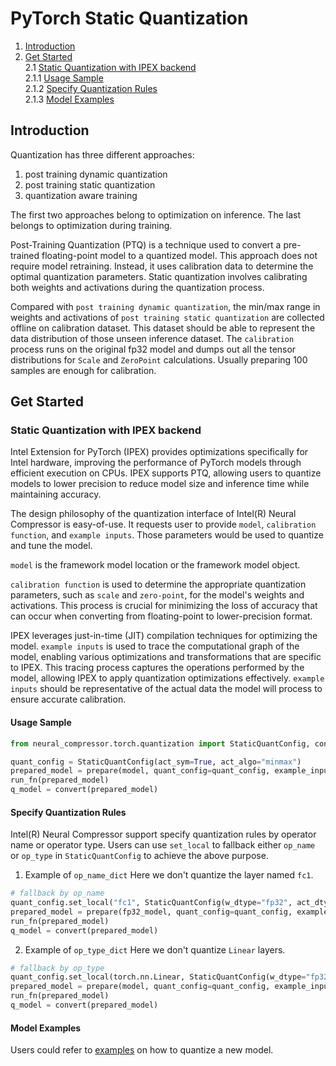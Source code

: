PyTorch Static Quantization
========================================

1. [Introduction](#introduction)
2. [Get Started](#get-started) \
    2.1 [Static Quantization with IPEX backend](#static-quantization-with-ipex-backend) \
        2.1.1 [Usage Sample](#usage-sample) \
        2.1.2 [Specify Quantization Rules](#specify-quantization-rules) \
        2.1.3 [Model Examples](#model-examples)

## Introduction

Quantization has three different approaches:
1) post training dynamic quantization
2) post training static quantization
3) quantization aware training

The first two approaches belong to optimization on inference. The last belongs to optimization during training.

Post-Training Quantization (PTQ) is a technique used to convert a pre-trained floating-point model to a quantized model. This approach does not require model retraining. Instead, it uses calibration data to determine the optimal quantization parameters. Static quantization involves calibrating both weights and activations during the quantization process.

Compared with `post training dynamic quantization`, the min/max range in weights and activations of `post training static quantization` are collected offline on calibration dataset. This dataset should be able to represent the data distribution of those unseen inference dataset. The `calibration` process runs on the original fp32 model and dumps out all the tensor distributions for `Scale` and `ZeroPoint` calculations. Usually preparing 100 samples are enough for calibration.

## Get Started

### Static Quantization with IPEX backend

Intel Extension for PyTorch (IPEX) provides optimizations specifically for Intel hardware, improving the performance of PyTorch models through efficient execution on CPUs. IPEX supports PTQ, allowing users to quantize models to lower precision to reduce model size and inference time while maintaining accuracy.

The design philosophy of the quantization interface of Intel(R) Neural Compressor is easy-of-use. It requests user to provide `model`, `calibration function`, and `example inputs`. Those parameters would be used to quantize and tune the model. 

`model` is the framework model location or the framework model object.

`calibration function` is used to determine the appropriate quantization parameters, such as `scale` and `zero-point`, for the model's weights and activations. This process is crucial for minimizing the loss of accuracy that can occur when converting from floating-point to lower-precision format.

IPEX leverages just-in-time (JIT) compilation techniques for optimizing the model. `example inputs` is used to trace the computational graph of the model, enabling various optimizations and transformations that are specific to IPEX. This tracing process captures the operations performed by the model, allowing IPEX to apply quantization optimizations effectively. `example inputs` should be representative of the actual data the model will process to ensure accurate calibration.


#### Usage Sample
```python
from neural_compressor.torch.quantization import StaticQuantConfig, convert, prepare

quant_config = StaticQuantConfig(act_sym=True, act_algo="minmax")
prepared_model = prepare(model, quant_config=quant_config, example_inputs=example_inputs)
run_fn(prepared_model)
q_model = convert(prepared_model)
```

#### Specify Quantization Rules
Intel(R) Neural Compressor support specify quantization rules by operator name or operator type. Users can use `set_local` to fallback either `op_name` or `op_type` in `StaticQuantConfig` to achieve the above purpose.

1. Example of `op_name_dict`
Here we don't quantize the layer named `fc1`.
```python
# fallback by op_name
quant_config.set_local("fc1", StaticQuantConfig(w_dtype="fp32", act_dtype="fp32"))
prepared_model = prepare(fp32_model, quant_config=quant_config, example_inputs=example_inputs)
run_fn(prepared_model)
q_model = convert(prepared_model)
```
2. Example of `op_type_dict`
Here we don't quantize `Linear` layers.
```python
# fallback by op_type
quant_config.set_local(torch.nn.Linear, StaticQuantConfig(w_dtype="fp32", act_dtype="fp32"))
prepared_model = prepare(model, quant_config=quant_config, example_inputs=example_inputs)
run_fn(prepared_model)
q_model = convert(prepared_model)
```

#### Model Examples

Users could refer to [examples](https://github.com/intel/neural-compressor/blob/master/examples/3.x_api/pytorch/nlp/huggingface_models/language-modeling/quantization/llm) on how to quantize a new model.
